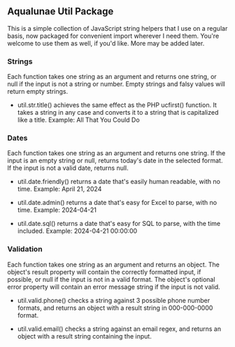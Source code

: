 ## Aqualunae Util Package

This is a simple collection of JavaScript string helpers that I use on a regular basis, now packaged for convenient import wherever I need them. You're welcome to use them as well, if you'd like. More may be added later.

### Strings

Each function takes one string as an argument and returns one string, or null if the input is not a string or number. Empty strings and falsy values will return empty strings.

- util.str.title() achieves the same effect as the PHP ucfirst() function. It takes a string in any case and converts it to a string that is capitalized like a title. Example: All That You Could Do

### Dates

Each function takes one string as an argument and returns one string. If the input is an empty string or null, returns today's date in the selected format. If the input is not a valid date, returns null.

- util.date.friendly() returns a date that's easily human readable, with no time. Example: April 21, 2024

- util.date.admin() returns a date that's easy for Excel to parse, with no time. Example: 2024-04-21

- util.date.sql() returns a date that's easy for SQL to parse, with the time included. Example: 2024-04-21 00:00:00

### Validation

Each function takes one string as an argument and returns an object. The object's result property will contain the correctly formatted input, if possible, or null if the input is not in a valid format. The object's optional error property will contain an error message string if the input is not valid.

- util.valid.phone() checks a string against 3 possible phone number formats, and returns an object with a result string in 000-000-0000 format.

- util.valid.email() checks a string against an email regex, and returns an object with a result string containing the input.